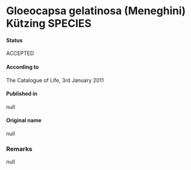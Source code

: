 # Gloeocapsa gelatinosa (Meneghini) Kützing SPECIES

#### Status
ACCEPTED

#### According to
The Catalogue of Life, 3rd January 2011

#### Published in
null

#### Original name
null

### Remarks
null
